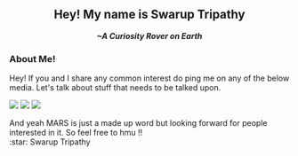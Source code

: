 <div align = center>
 <h2>Hey! My name is Swarup Tripathy</h2>
 <p><i><b>~A Curiosity Rover on Earth</b></i></p>
</div>

<div>
 <h3>About Me!</h3>
 <p></p>
</div>

<p>Hey! If you and I share any common interest do ping me on any of the below media. Let's talk about stuff that needs to be talked upon.</p>
<p><a href="href="https://discord.com/channels/718336604887973939"><img src="https://img.shields.io/badge/Discord-7289DA?style=for-the-badge&logo=discord&logoColor=white"></a>
 <a href= "https://www.linkedin.com/in/swarup-tripathy-quantangled/"><img src="https://img.shields.io/badge/LinkedIn-0077B5?style=for-the-badge&logo=linkedin&logoColor=white"></a>
 <a href= "https://twitter.com/Swarup60722166"><img src="https://img.shields.io/badge/Twitter-1DA1F2?style=for-the-badge&logo=twitter&logoColor=white"></a>
</p>
And yeah MARS is just a made up word but looking forward for people interested in it. So feel free to hmu !!

 <br>
:star: Swarup Tripathy

